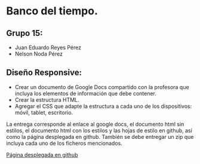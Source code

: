 # Banco del tiempo.

## Grupo 15:
- Juan Eduardo Reyes Pérez
- Nelson Noda Pérez

## Diseño Responsive:
- Crear un documento de Google Docs compartido con la profesora que incluya los elementos de información que debe contener.
- Crear la estructura HTML.
- Agregar el CSS que adapte la estructura a cada uno de los dispositivos: móvil, tablet, escritorio.

La entrega corresponde al enlace al google docs, el documento html sin estilos, el documento html con los estilos y las hojas de estilo en github, así como la página desplegada en github. 
También se debe entregar un zip que incluya cada uno de los ficheros mencionados.

[Página desplegada en github](https://github.com/eduardoreyes99/Usabilidad-y-Accesibilidad/blob/gh-pages/Practica%2010/index.html)
